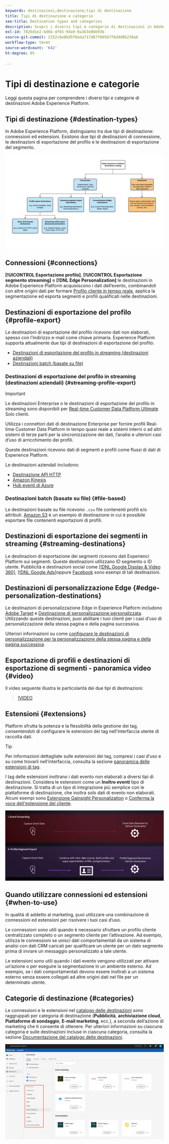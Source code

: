 ```yaml
---
keywords: destinazioni;destinazione;tipi di destinazione
title: Tipi di destinazione e categorie
seo-title: Destination types and categories
description: Scopri i diversi tipi e categorie di destinazioni in Adobe Experience Platform.
exl-id: 7826d1e2-bd6b-4f65-9da9-0a3b3e8bb93b
source-git-commit: 2252c6e8bd5f0ada717d67f005b7f6ddd0b238ab
workflow-type: tm+mt
source-wordcount: '642'
ht-degree: 0%

---
```


# Tipi di destinazione e categorie

Leggi questa pagina per comprendere i diversi tipi e categorie di destinazioni Adobe Experience Platform.

## Tipi di destinazione {#destination-types}

In Adobe Experience Platform, distinguiamo tra due tipi di destinazione: connessioni ed estensioni. Esistono due tipi di destinazioni di connessione, le destinazioni di esportazione del profilo e le destinazioni di esportazione del segmento.

![Tipi di destinazioni](./assets/destination-types/types-of-destinations.png)

## Connessioni {#connections}

**[!UICONTROL Esportazione profilo]**, **[!UICONTROL Esportazione segmento streaming]** e **[!DNL Edge Personalization]** le destinazioni in Adobe Experience Platform acquisiscono i dati dell’evento, combinandoli con altre origini dati per formare [Profilo cliente in tempo reale](../profile/home.md), applica la segmentazione ed esporta segmenti e profili qualificati nelle destinazioni.

## Destinazioni di esportazione del profilo {#profile-export}

Le destinazioni di esportazione del profilo ricevono dati non elaborati, spesso con l’indirizzo e-mail come chiave primaria. Experience Platform supporta attualmente due tipi di destinazioni di esportazione del profilo:

* [Destinazioni di esportazione del profilo in streaming (destinazioni aziendali)](#streaming-profile-export)
* [Destinazioni batch (basate su file)](#file-based)

### Destinazioni di esportazione del profilo in streaming (destinazioni aziendali) {#streaming-profile-export}

>[!IMPORTANT]
>
>Le destinazioni Enterprise o le destinazioni di esportazione del profilo in streaming sono disponibili per [Real-time Customer Data Platform Ultimate](https://helpx.adobe.com/legal/product-descriptions/real-time-customer-data-platform.html) Solo clienti.

Utilizza i connettori dati di destinazione Enterprise per fornire profili Real-time Customer Data Platform in tempo quasi reale a sistemi interni o ad altri sistemi di terze parti per la sincronizzazione dei dati, l’analisi e ulteriori casi d’uso di arricchimento dei profili.

Queste destinazioni ricevono dati di segmenti e profili come flussi di dati di Experience Platform.

Le destinazioni aziendali includono:

* [Destinazione API HTTP](catalog/streaming/http-destination.md)
* [Amazon Kinesis](catalog/cloud-storage/amazon-kinesis.md)
* [Hub eventi di Azure](catalog/cloud-storage/azure-event-hubs.md)

### Destinazioni batch (basate su file) {#file-based}

Le destinazioni basate su file ricevono `.csv` file contenenti profili e/o attributi. [Amazon S3](catalog/cloud-storage/amazon-s3.md) è un esempio di destinazione in cui è possibile esportare file contenenti esportazioni di profili.

## Destinazioni di esportazione dei segmenti in streaming {#streaming-destinations}

Le destinazioni di esportazione dei segmenti ricevono dati Experienci Platform sui segmenti. Queste destinazioni utilizzano ID segmento o ID utente. Pubblicità e destinazioni social come [[!DNL Google Display & Video 360]](catalog/advertising/google-dv360.md), [[!DNL Google Ads]](catalog/advertising/google-ads-destination.md)oppure [Facebook](catalog/social/facebook.md) sono esempi di tali destinazioni.

## Destinazioni di personalizzazione Edge {#edge-personalization-destinations}

Le destinazioni di personalizzazione Edge in Experience Platform includono [Adobe Target](/help/destinations/catalog/personalization/adobe-target-connection.md) e [Destinazione di personalizzazione personalizzata](/help/destinations/catalog/personalization/custom-personalization.md). Utilizzando queste destinazioni, puoi abilitare i tuoi clienti per i casi d’uso di personalizzazione della stessa pagina e della pagina successiva.

Ulteriori informazioni su come [configurare le destinazioni di personalizzazione per la personalizzazione della stessa pagina e della pagina successiva](/help/destinations/ui/configure-personalization-destinations.md).

## Esportazione di profili e destinazioni di esportazione di segmenti - panoramica video {#video}

Il video seguente illustra le particolarità dei due tipi di destinazioni:

>[!VIDEO](https://video.tv.adobe.com/v/29707?quality=12)

## Estensioni {#extensions}

Platform sfrutta la potenza e la flessibilità della gestione dei tag, consentendoti di configurare le estensioni dei tag nell’interfaccia utente di raccolta dati.

>[!TIP]
>
>Per informazioni dettagliate sulle estensioni dei tag, compresi i casi d’uso e su come trovarli nell’interfaccia, consulta la sezione [panoramica delle estensioni di tag](./catalog/launch-extensions/overview.md).

I tag delle estensioni inoltrano i dati evento non elaborati a diversi tipi di destinazioni. Considera le estensioni come un **Inoltro eventi** tipo di destinazione. Si tratta di un tipo di integrazione più semplice con le piattaforme di destinazione, che inoltra solo dati di evento non elaborati. Alcuni esempi sono [Estensione Gainsight Personalization](./catalog/personalization/gainsight.md) o [Conferma la voce dell&#39;estensione del cliente](./catalog/voice/confirmit-digital-feedback.md).

![Assegnare tag alle estensioni rispetto ad altre destinazioni](./assets/common/launch-and-other-destinations.png)

## Quando utilizzare connessioni ed estensioni {#when-to-use}

In qualità di addetto al marketing, puoi utilizzare una combinazione di connessioni ed estensioni per risolvere i tuoi casi d’uso.

Le connessioni sono utili quando è necessario sfruttare un profilo cliente centralizzato completo o un segmento cliente per l’attivazione. Ad esempio, utilizza le connessioni se unisci dati comportamentali da un sistema di analisi con dati CRM caricati per qualificare un utente per un dato segmento prima di inviare un messaggio personalizzato a tale utente.

Le estensioni sono utili quando i dati evento vengono utilizzati per attivare un’azione o per eseguire la segmentazione in un ambiente esterno. Ad esempio, se i dati comportamentali devono essere inoltrati a un sistema esterno senza essere collegati ad altre origini dati nel file per un determinato utente.

## Categorie di destinazione {#categories}

Le connessioni e le estensioni nel [catalogo delle destinazioni](https://platform.adobe.com/destination/catalog) sono raggruppati per categoria di destinazione (**Pubblicità**, **archiviazione cloud**, **Piattaforme di sondaggio**, **E-mail marketing**, ecc.), a seconda dell’azione di marketing che ti consente di ottenere. Per ulteriori informazioni su ciascuna categoria e sulle destinazioni incluse in ciascuna categoria, consulta la sezione [Documentazione del catalogo delle destinazioni](./catalog/overview.md).

![Categorie di destinazione](./assets/destination-types/destination-categories-menu.png)
